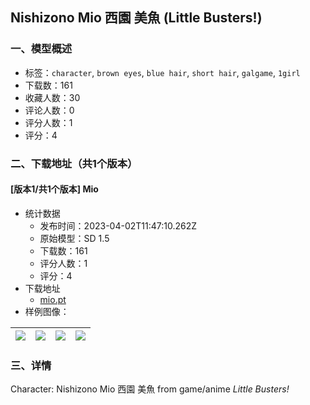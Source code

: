 ## Nishizono Mio 西園 美魚 (Little Busters!) 
### 一、模型概述

- 标签：`character`, `brown eyes`, `blue hair`, `short hair`, `galgame`, `1girl`
- 下载数：161
- 收藏人数：30
- 评论人数：0
- 评分人数：1
- 评分：4

### 二、下载地址（共1个版本）

#### [版本1/共1个版本] Mio

- 统计数据
  - 发布时间：2023-04-02T11:47:10.262Z
  - 原始模型：SD 1.5
  - 下载数：161
  - 评分人数：1
  - 评分：4
- 下载地址
  - [mio.pt](https://civitai.com/api/download/models/33709)
- 样例图像：

| <img src="https://image.civitai.com/xG1nkqKTMzGDvpLrqFT7WA/da77fe5e-bad6-449a-be58-9ac9a0816300/width=450/384577.jpeg" /> | <img src="https://image.civitai.com/xG1nkqKTMzGDvpLrqFT7WA/94ac40a6-301d-47e9-4062-0cebf7fe9500/width=450/384590.jpeg" /> | <img src="https://image.civitai.com/xG1nkqKTMzGDvpLrqFT7WA/e2b53a6b-e547-4299-4cbd-722aa47d4f00/width=450/384589.jpeg" /> | <img src="https://image.civitai.com/xG1nkqKTMzGDvpLrqFT7WA/10816c7a-007c-4e4c-a031-0a60a471d000/width=450/384588.jpeg" /> |
| ---- | ---- | ---- | ---- |


### 三、详情
<p>Character: Nishizono Mio 西園 美魚 from game/anime <em>Little Busters!</em> </p>